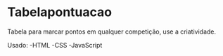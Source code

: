 # Tabelapontuacao
Tabela para marcar pontos em qualquer competição, use a criatividade.

Usado:
-HTML
-CSS
-JavaScript

